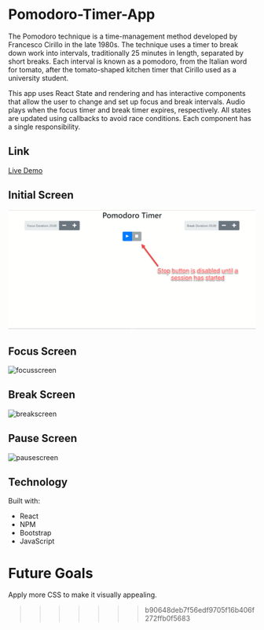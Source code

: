 # Pomodoro-Timer-App
The Pomodoro technique is a time-management method developed by Francesco Cirillo in the late 1980s. The technique uses a timer to break down work into intervals, traditionally 25 minutes in length, separated by short breaks. Each interval is known as a pomodoro, from the Italian word for tomato, after the tomato-shaped kitchen timer that Cirillo used as a university student.

This app uses React State and rendering and has interactive components that allow the user to change and set up focus and break intervals. Audio plays when the focus timer and break timer expires, respectively. All states are updated using callbacks to avoid race conditions. Each component has a single responsibility.

## Link
[Live Demo](https://pomodoro-project-qsty4az65-jessicatam128-gmailcom.vercel.app/)

## Initial Screen
![Alt text](./img/initialscreen.jpg?raw=true)

## Focus Screen
![focusscreen](https://user-images.githubusercontent.com/74563848/134547304-c6c7aac1-3679-4b18-b218-1e95477fa024.jpg)

## Break Screen
![breakscreen](https://user-images.githubusercontent.com/74563848/134547345-adb68bab-4ac7-49cf-b085-ef1a86f4671e.jpg)

## Pause Screen
![pausescreen](https://user-images.githubusercontent.com/74563848/134547400-0331b125-feff-4486-886d-8468f61b8d70.jpg)

## Technology
Built with: 
* React
* NPM
* Bootstrap
* JavaScript

# Future Goals
Apply more CSS to make it visually appealing.

>>>>>>> b90648deb7f56edf9705f16b406f272ffb0f5683
